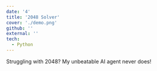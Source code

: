```yaml
---
date: '4'
title: '2048 Solver'
cover: './demo.png'
github: ''
external: ''
tech:
  - Python
---
```


Struggling with 2048? My unbeatable AI agent never does!
